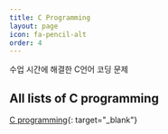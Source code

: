 ```yaml
---
title: C Programming
layout: page
icon: fa-pencil-alt
order: 4
---
```


수업 시간에 해결한 C언어 코딩 문제  

All lists of C programming  
------
[C programming](https://github.com/Gina-IT/C-programming){: target="_blank"}
